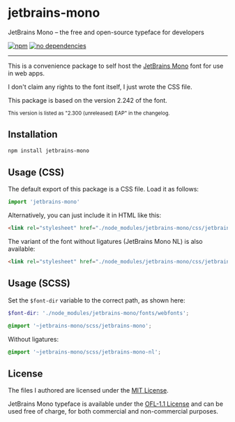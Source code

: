jetbrains-mono
===

JetBrains Mono – the free and open-source typeface for developers

[![npm][jetbrains-npm-badge]][jetbrains-npm-url]
[![no dependencies][jetbrains-dependencies-badge]][jetbrains-dependencies-url]

---

This is a convenience package to self host the [JetBrains Mono][jetbrains-site] font for use in web apps.

I don't claim any rights to the font itself, I just wrote the CSS file.

This package is based on the version 2.242 of the font.

<sup>This version is listed as "2.300 (unreleased) EAP" in the changelog.</sup>

Installation
---

```sh
npm install jetbrains-mono
```

Usage (CSS)
---

The default export of this package is a CSS file. Load it as follows:

```js
import 'jetbrains-mono'
```

Alternatively, you can just include it in HTML like this:

```html
<link rel="stylesheet" href="./node_modules/jetbrains-mono/css/jetbrains-mono.css">
```

The variant of the font without ligatures (JetBrains Mono NL) is also available:

```html
<link rel="stylesheet" href="./node_modules/jetbrains-mono/css/jetbrains-mono-nl.css">
```

Usage (SCSS)
---

Set the `$font-dir` variable to the correct path, as shown here:

```scss
$font-dir: './node_modules/jetbrains-mono/fonts/webfonts';

@import '~jetbrains-mono/scss/jetbrains-mono';
```

Without ligatures:

```scss
@import '~jetbrains-mono/scss/jetbrains-mono-nl';
```

License
---

The files I authored are licensed under the [MIT License][license].

JetBrains Mono typeface is available under the [OFL-1.1 License][font-license] and can be used free of charge, for both commercial and non-commercial purposes.

[jetbrains-npm-badge]: https://img.shields.io/npm/v/jetbrains-mono.svg?style=flat
[jetbrains-npm-url]: https://www.npmjs.com/package/jetbrains-mono
[jetbrains-dependencies-badge]: https://img.shields.io/librariesio/release/npm/jetbrains-mono?style=flat
[jetbrains-dependencies-url]: https://www.npmjs.com/package/jetbrains-mono?activeTab=dependencies
[jetbrains-site]: https://jetbrains.com/mono
[license]: https://github.com/mvasilkov/jetbrains-mono/blob/master/LICENSE
[font-license]: https://github.com/JetBrains/JetBrainsMono/blob/master/LICENSE
